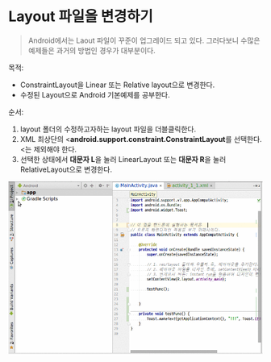 # Layout 파일을 변경하기
> Android에서는 Laout 파일이 꾸준이 업그레이드 되고 있다. 그러다보니 수많은 예제들은 과거의 방법인 경우가 대부분이다.

목적:
- ConstraintLayout을 Linear 또는 Relative layout으로 변경한다.
- 수정된 Layout으로 Android 기본예제를 공부한다.

순서:
1. layout 폴더의 수정하고자하는 layout 파일을 더블클릭한다.
2. XML 최상단의 <**android.support.constraint.ConstraintLayout**를 선택한다. <는 제외해야 한다.
3. 선택한 상태에서 **대문자 L**을 눌러 LinearLayout 또는 **대문자 R**을 눌러 RelativeLayout으로 변경한다.


![](layout_change.gif)